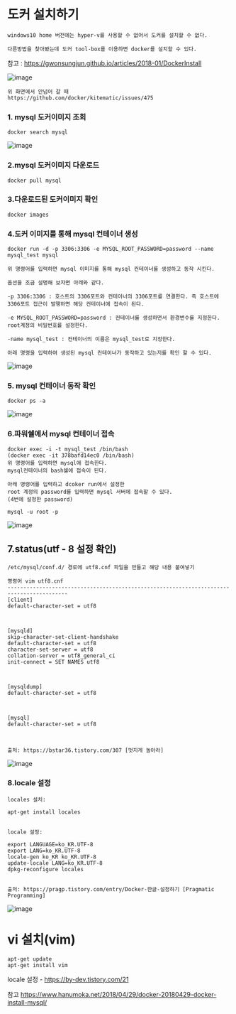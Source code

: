 # 도커 설치하기

```
windows10 home 버전에는 hyper-v를 사용할 수 없어서 도커를 설치할 수 없다.

다른방법을 찾아봤는데 도커 tool-box를 이용하면 docker를 설치할 수 있다.
```

참고 : https://gwonsungjun.github.io/articles/2018-01/DockerInstall

![image](https://user-images.githubusercontent.com/49560745/90094394-c8988f00-dd68-11ea-976b-14738f41b391.png)

```
위 화면에서 안넘어 갈 때
https://github.com/docker/kitematic/issues/475
```

### 1. mysql 도커이미지 조회

```
docker search mysql
```

![image](https://user-images.githubusercontent.com/49560745/90095475-b8ce7a00-dd6b-11ea-87b4-2ac6e2aa3e81.png)

### **2.mysql 도커이미지 다운로드**

```
docker pull mysql
```

### **3.다운로드된 도커이미지 확인**

```
docker images
```

### **4.도커 이미지를 통해 mysql 컨테이너 생성**

```
docker run -d -p 3306:3306 -e MYSQL_ROOT_PASSWORD=password --name mysql_test mysql

위 명령어를 입력하면 mysql 이미지를 통해 mysql 컨테이너를 생성하고 동작 시킨다.

옵션을 조금 설명해 보자면 아래와 같다.

-p 3306:3306 : 호스트의 3306포트와 컨테이너의 3306포트를 연결한다. 즉 호스트에 3306포트 접근이 발행하면 해당 컨테이너에 접속이 된다.

-e MYSQL_ROOT_PASSWORD=password : 컨테이너를 생성하면서 환경변수를 지정한다. root계정의 비밀번호를 설정한다.

-name mysql_test : 컨테이너의 이름은 mysql_test로 지정한다.

아래 명령을 입력하여 생성된 mysql 컨테이너가 동작하고 있는지를 확인 할 수 있다.
```

![image](https://user-images.githubusercontent.com/49560745/90095495-c97ef000-dd6b-11ea-88b4-f782cbc92b9a.png)

### 5. mysql 컨테이너 동작 확인

```
docker ps -a
```

![image](https://user-images.githubusercontent.com/49560745/90095504-cf74d100-dd6b-11ea-9d94-c355dc5ce042.png)

### **6.파워쉘에서 mysql 컨테이너 접속**

```
docker exec -i -t mysql_test /bin/bash
(docker exec -it 378bafd14ec0 /bin/bash)
위 명령어를 입력하면 mysql에 접속한다.
mysql컨테이너의 bash쉘에 접속이 된다.

아래 명령어를 입력하고 dcoker run에서 설정한
root 계정의 password를 입력하면 mysql 서버에 접속할 수 있다.
(4번에 설정한 password)

mysql -u root -p
```

![image](https://user-images.githubusercontent.com/49560745/90096455-4317dd80-dd6e-11ea-800f-20f77b4d17ac.png)

## 7.status(utf - 8 설정 확인)

```
/etc/mysql/conf.d/ 경로에 utf8.cnf 파일을 만들고 해당 내용 붙여넣기

명령어 vim utf8.cnf
-----------------------------------------------------------------------------------------
[client]
default-character-set = utf8

 

[mysqld]
skip-character-set-client-handshake
default-character-set = utf8
character-set-server = utf8
collation-server = utf8_general_ci
init-connect = SET NAMES utf8

 

[mysqldump]
default-character-set = utf8

 

[mysql]
default-character-set = utf8



출처: https://bstar36.tistory.com/307 [멋지게 놀아라]
```



![image](https://user-images.githubusercontent.com/49560745/90135885-5054bc80-ddae-11ea-867c-f09f152db2e4.png)

### 8.locale 설정

```
locales 설치:

apt-get install locales


locale 설정:

export LANGUAGE=ko_KR.UTF-8 
export LANG=ko_KR.UTF-8
locale-gen ko_KR ko_KR.UTF-8
update-locale LANG=ko_KR.UTF-8
dpkg-reconfigure locales


출처: https://pragp.tistory.com/entry/Docker-한글-설정하기 [Pragmatic Programming]
```

![image](https://user-images.githubusercontent.com/49560745/90099589-d0aafb80-dd75-11ea-9dd1-52ba84b769c8.png)



# vi 설치(vim)

```
apt-get update
apt-get install vim
```





locale 설정 - https://by-dev.tistory.com/21

참고 https://www.hanumoka.net/2018/04/29/docker-20180429-docker-install-mysql/